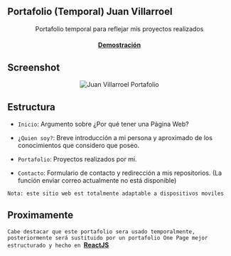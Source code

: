 ## Portafolio (Temporal) Juan Villarroel

<p align="center">
  Portafolio temporal para reflejar mis proyectos realizados
</p>

<h4 align="center">
  <a href="https://juanlvs21.github.io/portafolio/" target="_blank"><b>Demostración</b></a>
</h4>


## Screenshot 
<p align="center">
  <img src="https://i.imgur.com/RgmEcEw.png" title="Juan Villarroel Portafolio" />
</p>

## Estructura
- `Inicio`: Argumento sobre ¿Por qué tener una Página Web?

- `¿Quien soy?`: Breve introducción a mi persona y aproximado de los conocimientos que considero que poseo.

- `Portafolio`: Proyectos realizados por mi.

- `Contacto`: Formulario de contacto y redirección a mis repositorios. (La función enviar correo actualmente no está disponible)

`Nota: este sitio web est totalmente adaptable a dispositivos moviles`

## Proximamente
`Cabe destacar que este portafolio sera usado temporalmente, posteriormente será sustituido por un portafolio One Page mejor estructurado y hecho en `<a href="https://reactjs.org/" target="_blank"><b>ReactJS</b></a>
